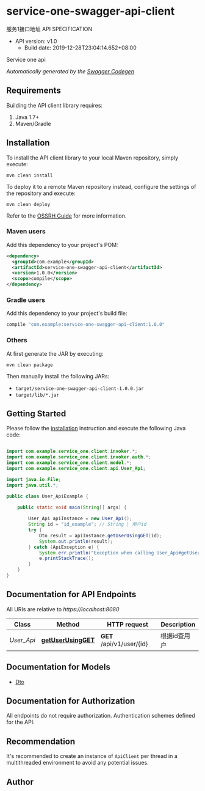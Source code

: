 # service-one-swagger-api-client

服务1接口地址 API SPECIFICATION
- API version: v1.0
  - Build date: 2019-12-28T23:04:14.652+08:00

Service one api


*Automatically generated by the [Swagger Codegen](https://github.com/swagger-api/swagger-codegen)*


## Requirements

Building the API client library requires:
1. Java 1.7+
2. Maven/Gradle

## Installation

To install the API client library to your local Maven repository, simply execute:

```shell
mvn clean install
```

To deploy it to a remote Maven repository instead, configure the settings of the repository and execute:

```shell
mvn clean deploy
```

Refer to the [OSSRH Guide](http://central.sonatype.org/pages/ossrh-guide.html) for more information.

### Maven users

Add this dependency to your project's POM:

```xml
<dependency>
  <groupId>com.example</groupId>
  <artifactId>service-one-swagger-api-client</artifactId>
  <version>1.0.0</version>
  <scope>compile</scope>
</dependency>
```

### Gradle users

Add this dependency to your project's build file:

```groovy
compile "com.example:service-one-swagger-api-client:1.0.0"
```

### Others

At first generate the JAR by executing:

```shell
mvn clean package
```

Then manually install the following JARs:

* `target/service-one-swagger-api-client-1.0.0.jar`
* `target/lib/*.jar`

## Getting Started

Please follow the [installation](#installation) instruction and execute the following Java code:

```java

import com.example.service_one.client.invoker.*;
import com.example.service_one.client.invoker.auth.*;
import com.example.service_one.client.model.*;
import com.example.service_one.client.api.User_Api;

import java.io.File;
import java.util.*;

public class User_ApiExample {

    public static void main(String[] args) {
        
        User_Api apiInstance = new User_Api();
        String id = "id_example"; // String | 用户id
        try {
            Dto result = apiInstance.getUserUsingGET(id);
            System.out.println(result);
        } catch (ApiException e) {
            System.err.println("Exception when calling User_Api#getUserUsingGET");
            e.printStackTrace();
        }
    }
}

```

## Documentation for API Endpoints

All URIs are relative to *https://localhost:8080*

Class | Method | HTTP request | Description
------------ | ------------- | ------------- | -------------
*User_Api* | [**getUserUsingGET**](docs/User_Api.md#getUserUsingGET) | **GET** /api/v1/user/{id} | 根据id查用户


## Documentation for Models

 - [Dto](docs/Dto.md)


## Documentation for Authorization

All endpoints do not require authorization.
Authentication schemes defined for the API:

## Recommendation

It's recommended to create an instance of `ApiClient` per thread in a multithreaded environment to avoid any potential issues.

## Author



